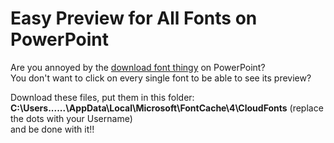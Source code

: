 # Easy Preview for All Fonts on PowerPoint
Are you annoyed by the [download font thingy](https://github.com/user-attachments/assets/cae8c332-884f-4d62-bc61-d2c81483ea75) on PowerPoint?  
You don't want to click on every single font to be able to see its preview?  

Download these files, put them in this folder:  
**C:\Users\......\AppData\Local\Microsoft\FontCache\4\CloudFonts** (replace the dots with your Username)  
and be done with it!!  
